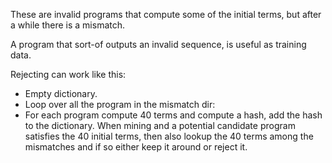 These are invalid programs that compute some of the initial terms, but after a while there is a mismatch.

A program that sort-of outputs an invalid sequence, is useful as training data.

Rejecting can work like this:
- Empty dictionary.
- Loop over all the program in the mismatch dir:
- For each program compute 40 terms and compute a hash, add the hash to the dictionary.
When mining and a potential candidate program satisfies the 40 initial terms, 
then also lookup the 40 terms among the mismatches and if so either keep it around or reject it.
